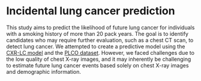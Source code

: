 # Incidental lung cancer prediction

This study aims to predict the likelihood of future lung cancer for individuals with a smoking history of more than 20 pack years. The goal is to identify candidates who may require further evaluation, such as a chest CT scan, to detect lung cancer. We attempted to create a predictive model using the [CXR-LC model](https://github.com/circ-ml/CXR-LC) and the [PLCO dataset](https://cdas.cancer.gov/datasets/plco/21/). However, we faced challenges due to the low quality of chest X-ray images, and it may inherently be challenging to estimate future lung cancer events based solely on chest X-ray images and demographic information.
